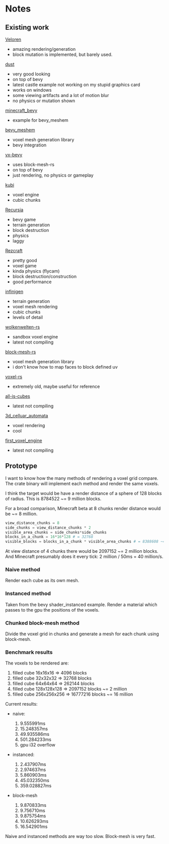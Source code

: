 # Notes

## Existing work

[Veloren](https://github.com/veloren/veloren)
- amazing rendering/generation
- block mutation is implemented, but barely used.

[dust](https://github.com/dust-engine/dust)
- very good looking
- on top of bevy
- latest castle example not working on my stupid graphics card
- works on windows
- some viewing artifacts and a lot of motion blur
- no physics or mutation shown

[minecraft_bevy](https://github.com/Adamkob12/minecraft_bevy)
- example for bevy_meshem

[bevy_meshem](https://github.com/Adamkob12/bevy_meshem)
- voxel mesh generation library
- bevy integration

[vx-bevy](https://github.com/Game4all/vx_bevy)
- uses block-mesh-rs
- on top of bevy
- just rendering, no physics or gameplay

[kubi](https://github.com/griffi-gh/kubi)
- voxel engine
- cubic chunks

[Recursia](https://github.com/jim-works/Recursia)
- bevy game
- terrain generation
- block destruction
- physics
- laggy

[Rezcraft](https://github.com/Shapur1234/Rezcraft)
- pretty good
- voxel game
- kinda physics (flycam)
- block destruction/construction
- good performance

[infinigen](https://github.com/jameshiew/infinigen)
- terrain generation
- voxel mesh rendering
- cubic chunks
- levels of detail

[wolkenwelten-rs](https://github.com/wolkenwelten/wolkenwelten-rs)
- sandbox voxel engine
- latest not compiling

[block-mesh-rs](https://github.com/bonsairobo/block-mesh-rs)
- voxel mesh generation library
- i don't know how to map faces to block defined uv

[voxel-rs](https://github.com/voxel-rs/voxel-rs)
- extremely old, maybe useful for reference

[all-is-cubes](https://github.com/kpreid/all-is-cubes)
- latest not compiling

[3d_celluar_automata](https://github.com/TanTanDev/3d_celluar_automata)
- voxel rendering
- cool

[first_voxel_engine](https://github.com/TanTanDev/first_voxel_engine)
- latest not compiling


## Prototype

I want to know how the many methods of rendering a voxel grid compare.
The crate binary will implement each method and render the same voxels.

I think the target would be have a render distance of a sphere of 128 blocks of radius.
This is 8784522 ~= 9 million blocks.

For a broad comparison, Minecraft beta at 8 chunks render distance would be ~= 8 million.
``` python
view_distance_chunks = 8
side_chunks = view_distance_chunks * 2
visible_area_chunks = side_chunks*side_chunks
blocks_in_a_chunk = 16*16*128 # = 32768
visible_blocks = blocks_in_a_chunk * visible_area_chunks # = 8388608 ~= 8 million
```
At view distance of 4 chunks there would be 2097152 ~= 2 million blocks.
And Minecraft presumably does it every tick: 2 million / 50ms = 40 million/s.

### Naive method

Render each cube as its own mesh.

### Instanced method

Taken from the bevy shader_instanced example.
Render a material which passes to the gpu the positions of the voxels.

### Chunked block-mesh method

Divide the voxel grid in chunks and generate a mesh for each chunk using block-mesh.

### Benchmark results

The voxels to be rendered are:
1. filled cube 16x16x16 => 4096 blocks
2. filled cube 32x32x32 => 32768 blocks
3. filled cube 64x64x64 => 262144 blocks
4. filled cube 128x128x128 => 2097152 blocks ~= 2 million
5. filled cube 256x256x256 => 16777216 blocks ~= 16 million

Current results:
- naive: 
    1. 9.555991ms
    2. 15.248357ms
    3. 49.935586ms
    4. 501.284233ms
    5. gpu i32 overflow

- instanced:
    1. 2.437907ms
    2. 2.974637ms
    3. 5.860903ms
    4. 45.032350ms
    5. 359.028827ms

- block-mesh
    1. 9.870833ms
    2. 9.756710ms
    3. 9.875754ms
    4. 10.626293ms
    5. 16.542901ms

Naive and instanced methods are way too slow.
Block-mesh is very fast.

